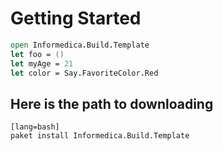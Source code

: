 # Getting Started

```fsharp
open Informedica.Build.Template
let foo = ()
let myAge = 21
let color = Say.FavoriteColor.Red
```

## Here is the path to downloading

    [lang=bash]
    paket install Informedica.Build.Template


